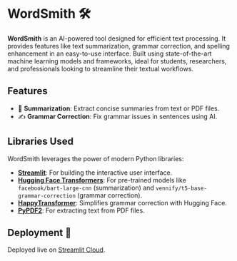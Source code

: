 # WordSmith 🛠️

**WordSmith** is an AI-powered tool designed for efficient text processing. It provides features like text summarization, grammar correction, and spelling enhancement in an easy-to-use interface. Built using state-of-the-art machine learning models and frameworks, ideal for students, researchers, and professionals looking to streamline their textual workflows.


## **Features**
- 📄 **Summarization**: Extract concise summaries from text or PDF files.
- ✍️ **Grammar Correction**: Fix grammar issues in sentences using AI.


## **Libraries Used**
WordSmith leverages the power of modern Python libraries:
- **[Streamlit](https://streamlit.io/)**: For building the interactive user interface.
- **[Hugging Face Transformers](https://huggingface.co/)**: For pre-trained models like `facebook/bart-large-cnn` (summarization) and `vennify/t5-base-grammar-correction` (grammar correction).
- **[HappyTransformer](https://github.com/EricFillion/happy-transformer)**: Simplifies grammar correction with Hugging Face.
- **[PyPDF2](https://pypdf2.readthedocs.io/)**: For extracting text from PDF files.


## Deployment 🚀
Deployed live on [Streamlit Cloud](https://your-app-link.streamlit.app).
